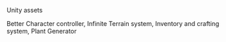 Unity assets

Better Character controller, Infinite Terrain system, Inventory and crafting system, Plant Generator
